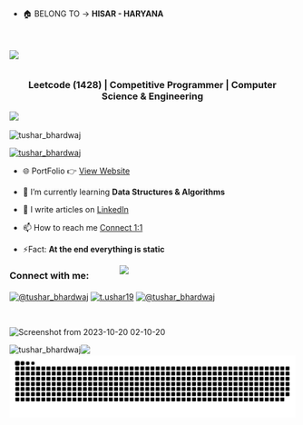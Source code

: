 
- 🏠 BELONG TO -> **HISAR - HARYANA**
<h1 align="center"><p align="left">
 <a href="https://git.io/typing-svg" target="_blank">
    <img src="https://readme-typing-svg.herokuapp.com?size=30&color=1A9AF7&lines=;My+self+Tushar+Bhardwaj;Welcome+to+my+GitHub;I'm+a+competitive+programmer;I'm+a+LeetCoder;I'm+a+Open+Source+Contributor;">
  </a>
</p>
</h1>
<h3 align="center">  Leetcode (1428) | Competitive Programmer | Computer Science & Engineering</h3>
<img src= "https://user-images.githubusercontent.com/73097560/115834477-dbab4500-a447-11eb-908a-139a6edaec5c.gif">
<p align="left"> <img src="https://komarev.com/ghpvc/?username=TuShArBhArDwA&label=Profile%20views&color=0e75b6&style=flat" alt="tushar_bhardwaj" /> </p>
<p align="left"> <a href="https://twitter.com/t_ushar19" target="blank"><img src="https://img.shields.io/twitter/follow/tushar_bhardwaj?logo=twitter&style=for-the-badge" alt="tushar_bhardwaj" /></a> </p>
 
- 🌐 PortFolio 👉 [View Website](https://tusharbhardwa.github.io/Portfolio/)

- 🏅 I’m currently learning **Data Structures & Algorithms**

- 📝 I write articles on [LinkedIn](https://www.linkedin.com/in/bhardwajtushar2004/)

-  📫 How to reach me [Connect 1:1](https://topmate.io/tusharbhardwaj)
- ⚡Fact: **At the end everything is static**

 <a href="https://leetcode.com/Tusharr2004/" target="_blank">
 <img align="right" src='https://leetcard.jacoblin.cool/Tusharr2004?hide=ranking&border=0&radius=21' width='310"'>
</a>

<h3 align="left">Connect with me:</h3>
<p align="left">
<a href="https://www.linkedin.com/in/bhardwajtushar2004/" target="blank"><img align="center" src="https://raw.githubusercontent.com/rahuldkjain/github-profile-readme-generator/master/src/images/icons/Social/linked-in-alt.svg" alt="@tushar_bhardwaj" height="30" width="40" /></a>
<a href="https://www.instagram.com/t.ushar19/" target="blank"><img align="center" src="https://raw.githubusercontent.com/rahuldkjain/github-profile-readme-generator/master/src/images/icons/Social/instagram.svg" alt="t.ushar19" height="30" width="40" /></a>
<a href="https://leetcode.com/Tusharr2004/" target="blank"><img align="center" src="https://raw.githubusercontent.com/rahuldkjain/github-profile-readme-generator/master/src/images/icons/Social/leet-code.svg" alt="@tushar_bhardwaj" height="30" width="40" /></a>
</p>

<br>
<p>

 ![Screenshot from 2023-10-20 02-10-20](https://github.com/yashsiwach/yashsiwach/assets/112823140/1fe0731d-0d2b-4697-8134-c29c8494f381)
</p>
<img align="left" src="https://github-readme-streak-stats.herokuapp.com/?user=TuShArBhArDwA&" alt="tushar_bhardwaj" />
<img src= "https://user-images.githubusercontent.com/73097560/115834477-dbab4500-a447-11eb-908a-139a6edaec5c.gif">
    
</div>

<picture>
  <source media="(prefers-color-scheme: dark)" srcset="https://github.com/TuShArBhArDwA/TuShArBhArDwA/blob/output/github-contribution-grid-snake.svg">
  <source media="(prefers-color-scheme: light)" srcset="https://github.com/TuShArBhArDwA/TuShArBhArDwA/blob/output/github-contribution-grid-snake-dark.svg">
  <img alt="github-snake" src="https://github.com/TuShArBhArDwA/TuShArBhArDwA/blob/output/github-contribution-grid-snake-dark.svg">
</picture>

